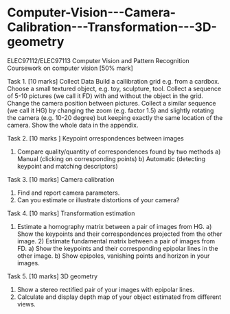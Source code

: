 # Computer-Vision---Camera-Calibration---Transformation---3D-geometry

 ELEC97112/ELEC97113
Computer Vision and Pattern Recognition
Coursework on computer vision [50% mark]

Task 1. [10 marks] Collect Data
Build a callibration grid e.g. from a cardbox.
Choose a small textured object, e.g. toy, sculpture, tool.
Collect a sequence of 5-10 pictures (we call it FD) with and without the object in the grid. Change the camera position between pictures.
Collect a similar sequence (we call it HG) by changing the zoom (e.g. factor 1.5) and slightly rotating the camera (e.g. 10-20 degree) but keeping exactly the same location of the camera.
Show the whole data in the appendix.

Task 2. [10 marks ] Keypoint orrespondences between images
1) Compare quality/quantity of correspondences found by two methods
a) Manual (clicking on corresponding points)
b) Automatic (detecting keypoint and matching descriptors)

Task 3. [10 marks] Camera calibration
1) Find and report camera parameters.
2) Can you estimate or illustrate distortions of your camera?

Task 4. [10 marks] Transformation estimation
1) Estimate a homography matrix between a pair of images from HG.
a) Show the keypoints and their correspondences projected from the other image. 2) Estimate fundamental matrix between a pair of images from FD.
a) Show the keypoints and their corresponding epipolar lines in the other image. b) Show epipoles, vanishing points and horizon in your images.

Task 5. [10 marks] 3D geometry
1) Show a stereo rectified pair of your images with epipolar lines.
2) Calculate and display depth map of your object estimated from different views.
